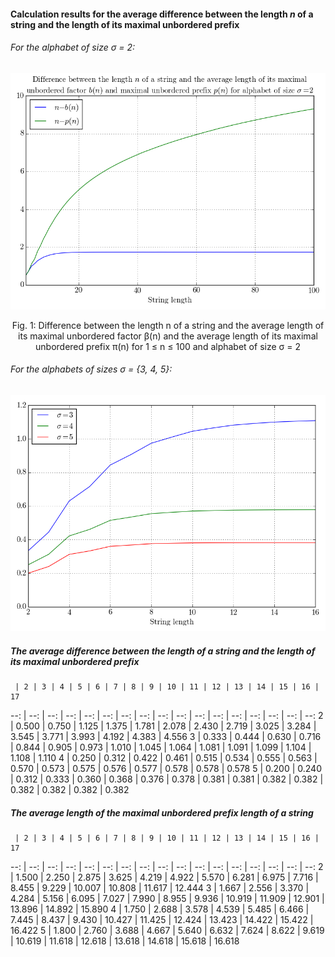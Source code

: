 #### Calculation results for the average difference between the length *n* of a string and the length of its maximal unbordered prefix

###### For the alphabet of size *σ* = 2:

<div style="text-align: center;">
    <img src ="https://github.com/avlonger/strlib/blob/master/src/py/results/Average%20difference/Between%20n%20and%20maximal%20unbordered%20factor%20and%20prefix/Alphabet_size_2.png" />
</div>

<p style="text-align: center;">
Fig. 1: Difference between the length n of a string and the average length of its maximal unbordered factor β(n) and the average length of its maximal unbordered prefix π(n) for 1 ≤ n ≤ 100 and alphabet of size σ = 2
</p>



###### For the alphabets of sizes *σ* = {3, 4, 5}:

![](https://github.com/avlonger/strlib/blob/master/src/py/test/Alphabet_size_3_4_5.png)


##### The average difference between the length of a string and the length of its maximal unbordered prefix

     | 2 | 3 | 4 | 5 | 6 | 7 | 8 | 9 | 10 | 11 | 12 | 13 | 14 | 15 | 16 | 17
 --: | --: | --: | --: | --: | --: | --: | --: | --: | --: | --: | --: | --: | --: | --: | --: | --:
2 | 0.500 | 0.750 | 1.125 | 1.375 | 1.781 | 2.078 | 2.430 | 2.719 | 3.025 | 3.284 | 3.545 | 3.771 | 3.993 | 4.192 | 4.383 | 4.556
3 | 0.333 | 0.444 | 0.630 | 0.716 | 0.844 | 0.905 | 0.973 | 1.010 | 1.045 | 1.064 | 1.081 | 1.091 | 1.099 | 1.104 | 1.108 | 1.110
4 | 0.250 | 0.312 | 0.422 | 0.461 | 0.515 | 0.534 | 0.555 | 0.563 | 0.570 | 0.573 | 0.575 | 0.576 | 0.577 | 0.578 | 0.578 | 0.578
5 | 0.200 | 0.240 | 0.312 | 0.333 | 0.360 | 0.368 | 0.376 | 0.378 | 0.381 | 0.381 | 0.382 | 0.382 | 0.382 | 0.382 | 0.382 | 0.382


##### The average length of the maximal unbordered prefix length of a string

     | 2 | 3 | 4 | 5 | 6 | 7 | 8 | 9 | 10 | 11 | 12 | 13 | 14 | 15 | 16 | 17
 --: | --: | --: | --: | --: | --: | --: | --: | --: | --: | --: | --: | --: | --: | --: | --: | --:
2 | 1.500 | 2.250 | 2.875 | 3.625 | 4.219 | 4.922 | 5.570 | 6.281 | 6.975 | 7.716 | 8.455 | 9.229 | 10.007 | 10.808 | 11.617 | 12.444
3 | 1.667 | 2.556 | 3.370 | 4.284 | 5.156 | 6.095 | 7.027 | 7.990 | 8.955 | 9.936 | 10.919 | 11.909 | 12.901 | 13.896 | 14.892 | 15.890
4 | 1.750 | 2.688 | 3.578 | 4.539 | 5.485 | 6.466 | 7.445 | 8.437 | 9.430 | 10.427 | 11.425 | 12.424 | 13.423 | 14.422 | 15.422 | 16.422
5 | 1.800 | 2.760 | 3.688 | 4.667 | 5.640 | 6.632 | 7.624 | 8.622 | 9.619 | 10.619 | 11.618 | 12.618 | 13.618 | 14.618 | 15.618 | 16.618



